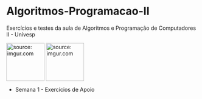 # Algoritmos-Programacao-II
Exercícios e testes da aula de Algoritmos e Programação de Computadores II - Univesp

<img src="https://www.python.org/static/community_logos/python-logo-generic.svg" title="source: imgur.com" width="100" align="center"/></a> <img src="https://univesp.br/sites/527174b7b24a527adc000002/assets/590b74fa9caf4d3c61001001/Univesp_logo_png_rgb.png" title="source: imgur.com" width="100" align="center"/></a> 

- Semana 1 - Exercícios de Apoio